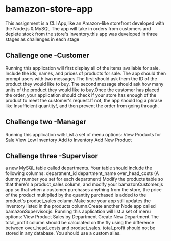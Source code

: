 # bamazon-store-app
This assignment is a CLI App,like an Amazon-like storefront developed with the Node.js & MySQL The app will take in orders from customers and deplete stock from the store's inventory.this app was developed in three stages as challenges in each stage
## Challenge one -Customer
Running this application will first display all of the items available for sale. Include the ids, names, and prices of products for sale.
The app should then prompt users with two messages.The first should ask them the ID of the product they would like to buy.
The second message should ask how many units of the product they would like to buy.Once the customer has placed the order, your application should check if your store has enough of the product to meet the customer's request.If not, the app should log a phrase like Insufficient quantity!, and then prevent the order from going through.
## Challenge two -Manager
Running this application will:
List a set of menu options:
View Products for Sale
View Low Inventory
Add to Inventory
Add New Product
## Challenge three -Supervisor
a new MySQL table called departments. Your table should include the following columns:
department_id
department_name
over_head_costs (A dummy number you set for each department)
Modify the products table so that there's a product_sales column, and modify your bamazonCustomer.js app so that when a customer purchases anything from the store, the price of the product multiplied by the quantity purchased is added to the product's product_sales column.Make sure your app still updates the inventory listed in the products column.Create another Node app called bamazonSupervisor.js. Running this application will list a set of menu options:
View Product Sales by Department
Create New Department
The total_profit column should be calculated on the fly using the difference between over_head_costs and product_sales. total_profit should not be stored in any database. You should use a custom alias.

